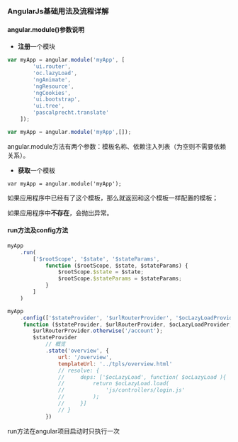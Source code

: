 ### AngularJs基础用法及流程详解

#### angular.module\(\)参数说明

* **注册**一个模块

```JavaScript
var myApp = angular.module('myApp', [
        'ui.router',
        'oc.lazyLoad',
        'ngAnimate',
        'ngResource',
        'ngCookies',
        'ui.bootstrap',
        'ui.tree',
        'pascalprecht.translate'
    ]);

var myApp = angular.module('myApp',[]);
```

angular.module方法有两个参数：模板名称、依赖注入列表（为空则不需要依赖关系）。

* **获取**一个模板

```
var myApp = angular.module('myApp');
```

如果应用程序中已经有了这个模板，那么就返回和这个模板一样配置的模板；

如果应用程序中**不存在**，会抛出异常。

#### run方法及config方法

```js
myApp
    .run(
        ['$rootScope', '$state', '$stateParams',
            function ($rootScope, $state, $stateParams) {
                $rootScope.$state = $state;
                $rootScope.$stateParams = $stateParams;
            }
        ]
    )
```

```JavaScript
myApp
    .config(['$stateProvider', '$urlRouterProvider', '$ocLazyLoadProvider', '$locationProvider',
     function ($stateProvider, $urlRouterProvider, $ocLazyLoadProvider, $locationProvider) {
        $urlRouterProvider.otherwise('/account');
        $stateProvider
            // 概览
            .state('overview', {
                url: '/overview',
                templateUrl: '../tpls/overview.html'
                // resolve: {
                //     deps: ['$ocLazyLoad', function( $ocLazyLoad ){
                //         return $ocLazyLoad.load(
                //             'js/controllers/login.js'
                //         );
                //     }]
                // }
            })
```

run方法在angular项目启动时只执行一次


